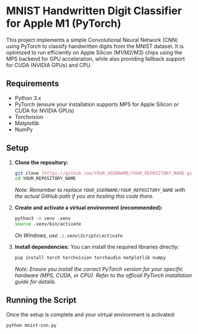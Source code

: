 # MNIST Handwritten Digit Classifier for Apple M1 (PyTorch)

This project implements a simple Convolutional Neural Network (CNN) using PyTorch to classify handwritten digits from the MNIST dataset. It is optimized to run efficiently on Apple Silicon (M1/M2/M3) chips using the MPS backend for GPU acceleration, while also providing fallback support for CUDA (NVIDIA GPUs) and CPU.

## Requirements

- Python 3.x
- PyTorch (ensure your installation supports MPS for Apple Silicon or CUDA for NVIDIA GPUs)
- Torchvision
- Matplotlib
- NumPy

## Setup

1.  **Clone the repository:**
    ```bash
    git clone [https://github.com/YOUR_USERNAME/YOUR_REPOSITORY_NAME.git](https://github.com/YOUR_USERNAME/YOUR_REPOSITORY_NAME.git)
    cd YOUR_REPOSITORY_NAME
    ```
    *Note: Remember to replace `YOUR_USERNAME/YOUR_REPOSITORY_NAME` with the actual GitHub path if you are hosting this code there.*

2.  **Create and activate a virtual environment (recommended):**
    ```bash
    python3 -m venv .venv
    source .venv/bin/activate
    ```
    *On Windows, use `.\.venv\Scripts\activate`*

3.  **Install dependencies:**
    You can install the required libraries directly:
    ```bash
    pip install torch torchvision torchaudio matplotlib numpy
    ```
    *Note: Ensure you install the correct PyTorch version for your specific hardware (MPS, CUDA, or CPU). Refer to the official PyTorch installation guide for details.*

## Running the Script

Once the setup is complete and your virtual environment is activated:

```bash
python mnist-cnn.py